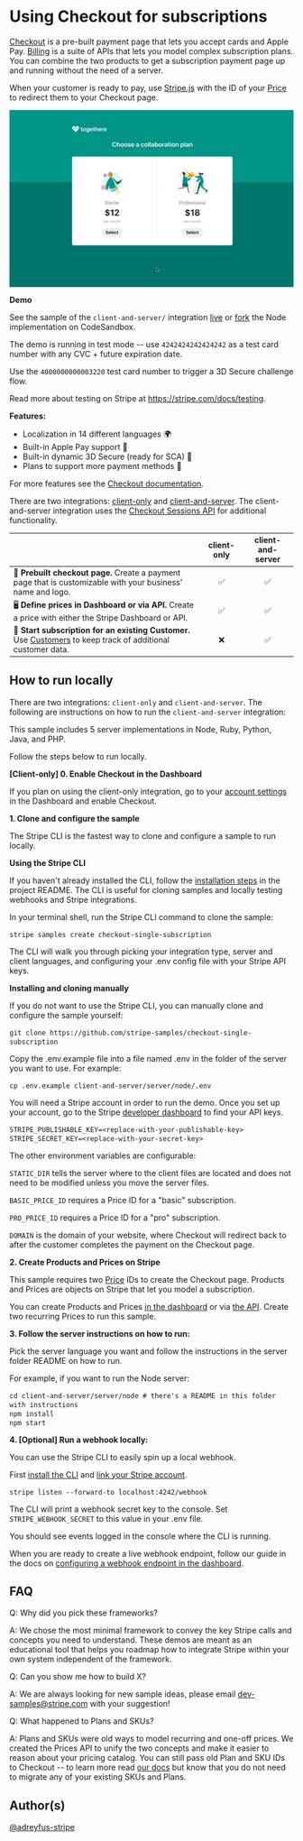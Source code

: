 # Using Checkout for subscriptions

[Checkout](https://stripe.com/docs/payments/checkout) is a pre-built payment page that lets you accept cards and Apple Pay. [Billing](https://stripe.com/docs/billing) is a suite of APIs that lets you model complex subscription plans. You can combine the two products to get a subscription payment page up and running without the need of a server.

When your customer is ready to pay, use [Stripe.js](https://stripe.com/docs/js) with the ID of your [Price](https://stripe.com/docs/api/prices) to redirect them to your Checkout page.

<img src="./checkout-demo.gif" alt="A gif of the Checkout payment page rendering" align="center">

**Demo**

See the sample of the `client-and-server/` integration [live](https://u5n7k.sse.codesandbox.io/) or [fork](https://codesandbox.io/s/github/stripe-samples/checkout-single-subscription/tree/codesandbox) the Node implementation on CodeSandbox.

The demo is running in test mode -- use `4242424242424242` as a test card number with any CVC + future expiration date.

Use the `4000000000003220` test card number to trigger a 3D Secure challenge flow.

Read more about testing on Stripe at https://stripe.com/docs/testing.

**Features:**

- Localization in 14 different languages 🌍
- Built-in Apple Pay support 🍎
- Built-in dynamic 3D Secure (ready for SCA) 🔔
- Plans to support more payment methods 🔮

For more features see the [Checkout documentation](https://stripe.com/docs/payments/checkout/subscriptions).

There are two integrations: [client-only](./client-only) and [client-and-server](./client-and-server). The client-and-server integration uses the [Checkout Sessions API](https://stripe.com/docs/api/checkout/sessions) for additional functionality.

<!-- prettier-ignore -->
|     | client-only | client-and-server
:--- | :---: | :---:
🔨 **Prebuilt checkout page.** Create a payment page that is customizable with your business' name and logo. | ✅  | ✅ |
🖥️ **Define prices in Dashboard or via API.** Create a price with either the Stripe Dashboard or API. | ✅  | ✅ |
🔢 **Start subscription for an existing Customer.** Use [Customers](https://stripe.com/docs/api/customers) to keep track of additional customer data.  | ❌  | ✅ |

## How to run locally

There are two integrations: `client-only` and `client-and-server`. The following are instructions on how to run the `client-and-server` integration:

This sample includes 5 server implementations in Node, Ruby, Python, Java, and PHP.

Follow the steps below to run locally.

**[Client-only] 0. Enable Checkout in the Dashboard**

If you plan on using the client-only integration, go to your [account settings](https://dashboard.stripe.com/account/checkout/settings) in the Dashboard and enable Checkout.

**1. Clone and configure the sample**

The Stripe CLI is the fastest way to clone and configure a sample to run locally.

**Using the Stripe CLI**

If you haven't already installed the CLI, follow the [installation steps](https://github.com/stripe/stripe-cli#installation) in the project README. The CLI is useful for cloning samples and locally testing webhooks and Stripe integrations.

In your terminal shell, run the Stripe CLI command to clone the sample:

```
stripe samples create checkout-single-subscription
```

The CLI will walk you through picking your integration type, server and client languages, and configuring your .env config file with your Stripe API keys.

**Installing and cloning manually**

If you do not want to use the Stripe CLI, you can manually clone and configure the sample yourself:

```
git clone https://github.com/stripe-samples/checkout-single-subscription
```

Copy the .env.example file into a file named .env in the folder of the server you want to use. For example:

```
cp .env.example client-and-server/server/node/.env
```

You will need a Stripe account in order to run the demo. Once you set up your account, go to the Stripe [developer dashboard](https://stripe.com/docs/development#api-keys) to find your API keys.

```
STRIPE_PUBLISHABLE_KEY=<replace-with-your-publishable-key>
STRIPE_SECRET_KEY=<replace-with-your-secret-key>
```

The other environment variables are configurable:

`STATIC_DIR` tells the server where to the client files are located and does not need to be modified unless you move the server files.

`BASIC_PRICE_ID` requires a Price ID for a "basic" subscription.

`PRO_PRICE_ID` requires a Price ID for a "pro" subscription.

`DOMAIN` is the domain of your website, where Checkout will redirect back to after the customer completes the payment on the Checkout page.

**2. Create Products and Prices on Stripe**

This sample requires two [Price](https://stripe.com/docs/api/prices/object) IDs to create the Checkout page. Products and Prices are objects on Stripe that let you model a subscription.

You can create Products and Prices [in the dashboard](https://dashboard.stripe.com/products) or via [the API](https://stripe.com/docs/api/prices/create). Create two recurring Prices to run this sample.

**3. Follow the server instructions on how to run:**

Pick the server language you want and follow the instructions in the server folder README on how to run.

For example, if you want to run the Node server:

```
cd client-and-server/server/node # there's a README in this folder with instructions
npm install
npm start
```

**4. [Optional] Run a webhook locally:**

You can use the Stripe CLI to easily spin up a local webhook.

First [install the CLI](https://stripe.com/docs/stripe-cli) and [link your Stripe account](https://stripe.com/docs/stripe-cli#link-account).

```
stripe listen --forward-to localhost:4242/webhook
```

The CLI will print a webhook secret key to the console. Set `STRIPE_WEBHOOK_SECRET` to this value in your .env file.

You should see events logged in the console where the CLI is running.

When you are ready to create a live webhook endpoint, follow our guide in the docs on [configuring a webhook endpoint in the dashboard](https://stripe.com/docs/webhooks/setup#configure-webhook-settings).

## FAQ

Q: Why did you pick these frameworks?

A: We chose the most minimal framework to convey the key Stripe calls and concepts you need to understand. These demos are meant as an educational tool that helps you roadmap how to integrate Stripe within your own system independent of the framework.

Q: Can you show me how to build X?

A: We are always looking for new sample ideas, please email dev-samples@stripe.com with your suggestion!

Q: What happened to Plans and SKUs?

A: Plans and SKUs were old ways to model recurring and one-off prices. We created the Prices API to unify the two concepts and make it easier to reason about your pricing catalog. You can still pass old Plan and SKU IDs to Checkout -- to learn more read [our docs](https://stripe.com/docs/payments/checkout/migrating-prices) but know that you do not need to migrate any of your existing SKUs and Plans.

## Author(s)

[@adreyfus-stripe](https://twitter.com/adrind)
